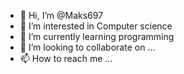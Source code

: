 - 👋 Hi, I’m @Maks697
- 👀 I’m interested in Computer science 
- 🌱 I’m currently learning programming 
- 💞️ I’m looking to collaborate on ...
- 📫 How to reach me ...

<!---
Maks697/Maks697 is a ✨ special ✨ repository because its `README.md` (this file) appears on your GitHub profile.
You can click the Preview link to take a look at your changes.
--->
